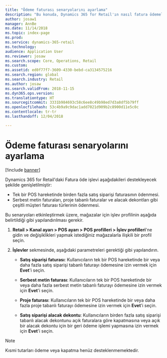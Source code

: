```yaml
---
title: "Ödeme faturası senaryolarını ayarlama"
description: "Bu konuda, Dynamics 365 for Retail'ın nasıl fatura ödemeleriyle ilgili çeşitli senaryoları destekleyecek şekilde yapılandırılacağı açıklanmaktadır."
author: josaw1
manager: AnnBe
ms.date: 11/14/2018
ms.topic: index-page
ms.prod: 
ms.service: dynamics-365-retail
ms.technology: 
audience: Application User
ms.reviewer: josaw
ms.search.scope: Core, Operations, Retail
ms.custom: 
ms.assetid: ed0f77f7-3609-4330-bebd-ca3134575216
ms.search.region: global
ms.search.industry: Retail
ms.author: josaw
ms.search.validFrom: 2018-11-15
ms.dyn365.ops.version: 
ms.translationtype: HT
ms.sourcegitcommit: 3331b984693c58c6ee8c49b98ed7d3a8df5b79ff
ms.openlocfilehash: 53c4b9a9c9dac1add7021d909b2c8900d11e5c0c
ms.contentlocale: tr-tr
ms.lasthandoff: 12/04/2018

---
```

# <a name="set-up-pay-invoice-scenarios"></a>Ödeme faturası senaryolarını ayarlama

[!include [banner](includes/banner.md)]

Dynamics 365 for Retail'daki Fatura öde işlevi aşağıdakileri destekleyecek şekilde genişletilmiştir:
- Tek bir POS hareketinde birden fazla satış siparişi faturasının ödenmesi.
- Serbest metin faturaları, proje tabanlı faturalar ve alacak dekontları gibi çeşitli müşteri faturası türlerinin ödenmesi.

Bu senaryoları etkinleştirmek üzere, mağazalar için işlev profilinin aşağıda belirtildiği gibi yapılandırılması gerekir.  

1. **Retail > Kanal ayarı > POS ayarı > POS profilleri > İşlev profilleri**'ne gidin ve değişiklikleri yapmak istediğiniz mağazalarla ilişkili bir profil seçin.

1. **İşlevler** sekmesinde, aşağıdaki parametreleri gerektiği gibi yapılandırın.

    - **Satış siparişi faturası**: Kullanıcıların tek bir POS hareketinde bir veya daha fazla satış siparişi tabanlı faturayı ödemesine izin vermek için **Evet**'i seçin.

    - **Serbest metin faturası**: Kullanıcıların tek bir POS hareketinde bir veya daha fazla serbest metin tabanlı faturayı ödemesine izin vermek için **Evet**'i seçin.

    - **Proje faturası**: Kullanıcıların tek bir POS hareketinde bir veya daha fazla proje tabanlı faturayı ödemesine izin vermek için **Evet**'i seçin.

    - **Satış siparişi alacak dekontu**: Kullanıcıların birden fazla satış siparişi tabanlı alacak dekontunu açık faturalara göre kapatmasına veya açık bir alacak dekontu için bir geri ödeme işlemi yapmasına izin vermek için **Evet**'i seçin.

> [!NOTE]
> Kısmi tutarları ödeme veya kapatma henüz desteklenmemektedir.

